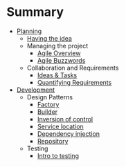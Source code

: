 # Summary

* [Planning](planning/readme.md)
    * [Having the idea](planning/having-the-idea.md)
    * Managing the project
        * [Agile Overview](planning/agile/whimsical-agile.md)
        * [Agile Buzzwords](planning/agile/agile-buzzwords.md)
    * Collaboration and Requirements
        * [Ideas & Tasks](planning/requirements/ideas-and-tasks.md) 
        * [Quantifying Requirements](planning/requirements/writing-requirements.md) 
* [Development](development/readme.md)
	* Design Patterns
		* [Factory](development/creational-patterns/factory.md)
		* [Builder](development/creational-patterns/builder.md)
		* [Inversion of control](development/dependency-patterns/inversion-of-control.md)
		* [Service location](development/dependency-patterns/service-location.md)
		* [Dependency injection](development/dependency-patterns/dependency-injection.md)
		* [Repository](development/data-patterns/repository.md)
	* Testing
	    * [Intro to testing](development/testing/intro-to-testing.md)